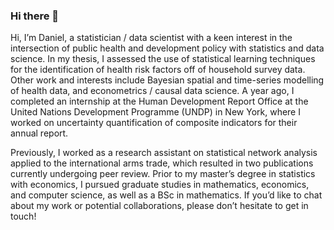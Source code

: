 ### Hi there 👋

Hi, I’m Daniel, a statistician / data scientist with a keen interest in the intersection of public health and development policy with statistics and data science. In my thesis, I assessed the use of statistical learning techniques for the identification of health risk factors off of household survey data. Other work and interests include Bayesian spatial and time-series modelling of health data, and econometrics / causal data science. A year ago, I completed an internship at the Human Development Report Office at the United Nations Development Programme (UNDP) in New York, where I worked on uncertainty quantification of composite indicators for their annual report.

Previously, I worked as a research assistant on statistical network analysis applied to the international arms trade, which resulted in two publications currently undergoing peer review. Prior to my master’s degree in statistics with economics, I pursued graduate studies in mathematics, economics, and computer science, as well as a BSc in mathematics. If you’d like to chat about my work or potential collaborations, please don’t hesitate to get in touch!

<!--
**danielseussler/danielseussler** is a ✨ _special_ ✨ repository because its `README.md` (this file) appears on your GitHub profile.

Here are some ideas to get you started:

- 🔭 I’m currently working on ...
- 🌱 I’m currently learning ...
- 👯 I’m looking to collaborate on ...
- 🤔 I’m looking for help with ...
- 💬 Ask me about ...
- 📫 How to reach me: ...
- 😄 Pronouns: ...
- ⚡ Fun fact: ...
-->

